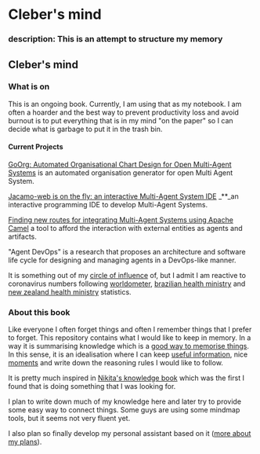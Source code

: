 # Cleber's mind

### description: This is an attempt to structure my memory

## Cleber's mind

### What is on

This is an ongoing book. Currently, I am using that as my notebook. I am often a hoarder and the best way to prevent productivity loss and avoid burnout is to put everything that is in my mind "on the paper" so I can decide what is garbage to put it in the trash bin.

#### Current Projects

[GoOrg: Automated Organisational Chart Design for Open Multi-Agent Systems](https://link.springer.com/chapter/10.1007/978-3-030-24299-2_28) is an automated organisation generator for open Multi Agent System.

[Jacamo-web is on the fly: an interactive Multi-Agent System IDE](http://cgi.csc.liv.ac.uk/~lad/emas2019/accepted/EMAS2019_paper_8.pdf) _\*\*_an interactive programming IDE to develop Multi-Agent Systems.

[Finding new routes for integrating Multi-Agent Systems using Apache Camel](https://arxiv.org/abs/1905.10490) a tool to afford the interaction with external entities as agents and artifacts.

"Agent DevOps" is a research that proposes an architecture and software life cycle for designing and managing agents in a DevOps-like manner.

It is something out of my [circle of influence](https://en.wikipedia.org/wiki/The_7_Habits_of_Highly_Effective_People) of, but I admit I am reactive to coronavirus numbers following [worldometer](https://www.worldometers.info/coronavirus/), [brazilian health ministry](http://plataforma.saude.gov.br/novocoronavirus/#COVID-19-brazil) and [new zealand health ministry](https://www.health.govt.nz/our-work/diseases-and-conditions/covid-19-novel-coronavirus/covid-19-current-cases) statistics.

### About this book

Like everyone I often forget things and often I remember things that I prefer to forget. This repository contains what I would like to keep in memory. In a way it is summarising knowledge which is a [good way to memorise things](https://www.inc.com/jeff-haden/how-to-remember-anything-you-really-want-to-remember-backed-by-science.html). In this sense, it is an idealisation where I can keep [useful information](knowledge/), nice [moments](moments.md) and write down the reasoning rules I would like to follow.

It is pretty much inspired in [Nikita's knowledge book](https://github.com/nikitavoloboev/knowledge) which was the first I found that is doing something that I was looking for.

I plan to write down much of my knowledge here and later try to provide some easy way to connect things. Some guys are using some mindmap tools, but it seems not very fluent yet.

I also plan so finally develop my personal assistant based on it \([more about my plans](plans/)\).


